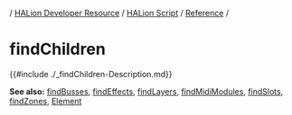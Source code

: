 / [HALion Developer Resource](../../HALion-Developer-Resource.md) / [HALion Script](./HALion-Script.md) / [Reference](./Reference.md) /

# findChildren

{{#include ./_findChildren-Description.md}}

**See also:** [findBusses](./findBusses.md), [findEffects](./findEffects.md), [findLayers](./findLayers.md), [findMidiModules](./findMidiModules.md), [findSlots](./findSlots.md), [findZones](./findZones.md), [Element](./Element.md)